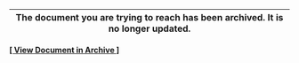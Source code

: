 | The document you are trying to reach has been archived. It is no longer updated. |
|---|

[**[ View Document in Archive ]**](./archive/plan-for-new-modules-implementation.md)
